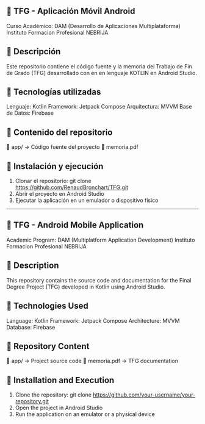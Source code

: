 📱 TFG - Aplicación Móvil Android
----------------------------------
Curso Académico: DAM (Desarrollo de Aplicaciones Multiplataforma)
Instituto Formacion Profesional NEBRIJA

📌 Descripción
---------------
Este repositorio contiene el código fuente y la memoria del Trabajo de Fin de Grado (TFG) desarrollado con en en lenguaje KOTLIN en Android Studio.

🚀 Tecnologías utilizadas
--------------------------
Lenguaje: Kotlin
Framework: Jetpack Compose
Arquitectura: MVVM 
Base de Datos: Firebase

📂 Contenido del repositorio
-----------------------------
📂 app/ → Código fuente del proyecto
📄 memoria.pdf

🔧 Instalación y ejecución
---------------------------
1. Clonar el repositorio:
    git clone https://github.com/RenaudBronchart/TFG.git
2. Abrir el proyecto en Android Studio
3. Ejecutar la aplicación en un emulador o dispositivo físico

---------------------------------------------------------------------------------------------------------------------------------------------------

📱 TFG - Android Mobile Application
------------------------------------
Academic Program: DAM (Multiplatform Application Development)
Instituto Formacion Profesional NEBRIJA

📌 Description
---------------
This repository contains the source code and documentation for the Final Degree Project (TFG) developed in Kotlin using Android Studio.

🚀 Technologies Used
---------------------
Language: Kotlin
Framework: Jetpack Compose
Architecture: MVVM
Database: Firebase

📂 Repository Content
----------------------
📂 app/ → Project source code
📄 memoria.pdf → TFG documentation

🔧 Installation and Execution
------------------------------
1. Clone the repository: 
    git clone https://github.com/your-username/your-repository.git
2. Open the project in Android Studio
3. Run the application on an emulator or a physical device
